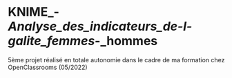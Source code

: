 # KNIME_-_Analyse_des_indicateurs_de-l-galite_femmes_-_hommes
5ème projet réalisé en totale autonomie dans le cadre de ma formation chez OpenClassrooms (05/2022)

